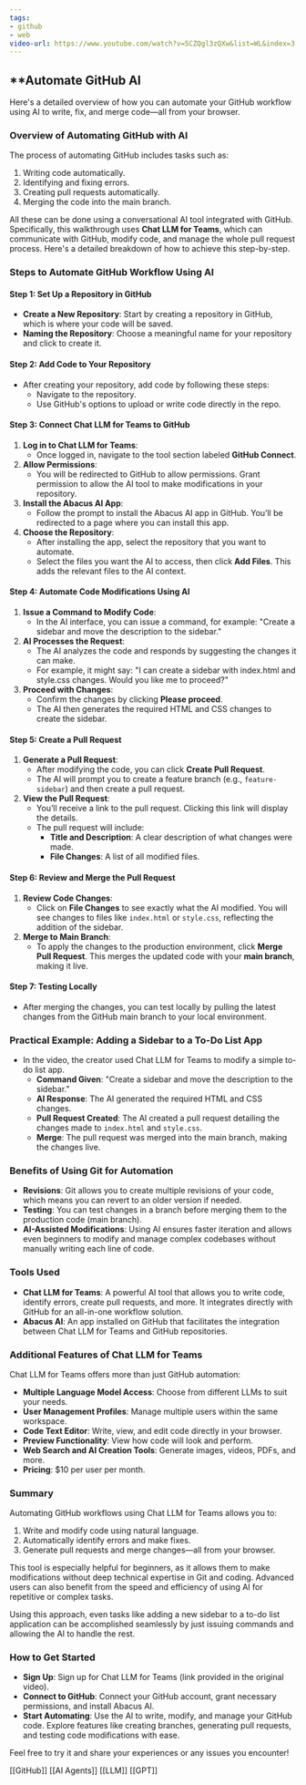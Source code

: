 ```yaml
---
tags:
- github
- web
video-url: https://www.youtube.com/watch?v=5CZQgl3zQXw&list=WL&index=3
---
```

## **Automate GitHub AI

Here's a detailed overview of how you can automate your GitHub workflow using AI to write, fix, and merge code—all from your browser.

### Overview of Automating GitHub with AI

The process of automating GitHub includes tasks such as:

1. Writing code automatically.
2. Identifying and fixing errors.
3. Creating pull requests automatically.
4. Merging the code into the main branch.

All these can be done using a conversational AI tool integrated with GitHub. Specifically, this walkthrough uses **Chat LLM for Teams**, which can communicate with GitHub, modify code, and manage the whole pull request process. Here's a detailed breakdown of how to achieve this step-by-step.

### Steps to Automate GitHub Workflow Using AI

#### Step 1: Set Up a Repository in GitHub

- **Create a New Repository**: Start by creating a repository in GitHub, which is where your code will be saved.
- **Naming the Repository**: Choose a meaningful name for your repository and click to create it.

#### Step 2: Add Code to Your Repository

- After creating your repository, add code by following these steps:
  - Navigate to the repository.
  - Use GitHub's options to upload or write code directly in the repo.

#### Step 3: Connect Chat LLM for Teams to GitHub

1. **Log in to Chat LLM for Teams**:
   - Once logged in, navigate to the tool section labeled **GitHub Connect**.
2. **Allow Permissions**:
   - You will be redirected to GitHub to allow permissions. Grant permission to allow the AI tool to make modifications in your repository.
3. **Install the Abacus AI App**:
   - Follow the prompt to install the Abacus AI app in GitHub. You’ll be redirected to a page where you can install this app.
4. **Choose the Repository**:
   - After installing the app, select the repository that you want to automate.
   - Select the files you want the AI to access, then click **Add Files**. This adds the relevant files to the AI context.

#### Step 4: Automate Code Modifications Using AI

1. **Issue a Command to Modify Code**:
   - In the AI interface, you can issue a command, for example: "Create a sidebar and move the description to the sidebar."
2. **AI Processes the Request**:
   - The AI analyzes the code and responds by suggesting the changes it can make.
   - For example, it might say: "I can create a sidebar with index.html and style.css changes. Would you like me to proceed?"
3. **Proceed with Changes**:
   - Confirm the changes by clicking **Please proceed**.
   - The AI then generates the required HTML and CSS changes to create the sidebar.

#### Step 5: Create a Pull Request

1. **Generate a Pull Request**:
   - After modifying the code, you can click **Create Pull Request**.
   - The AI will prompt you to create a feature branch (e.g., `feature-sidebar`) and then create a pull request.
2. **View the Pull Request**:
   - You’ll receive a link to the pull request. Clicking this link will display the details.
   - The pull request will include:
     - **Title and Description**: A clear description of what changes were made.
     - **File Changes**: A list of all modified files.

#### Step 6: Review and Merge the Pull Request

1. **Review Code Changes**:
   - Click on **File Changes** to see exactly what the AI modified. You will see changes to files like `index.html` or `style.css`, reflecting the addition of the sidebar.
2. **Merge to Main Branch**:
   - To apply the changes to the production environment, click **Merge Pull Request**. This merges the updated code with your **main branch**, making it live.

#### Step 7: Testing Locally

- After merging the changes, you can test locally by pulling the latest changes from the GitHub main branch to your local environment.

### Practical Example: Adding a Sidebar to a To-Do List App

- In the video, the creator used Chat LLM for Teams to modify a simple to-do list app.
  - **Command Given**: "Create a sidebar and move the description to the sidebar."
  - **AI Response**: The AI generated the required HTML and CSS changes.
  - **Pull Request Created**: The AI created a pull request detailing the changes made to `index.html` and `style.css`.
  - **Merge**: The pull request was merged into the main branch, making the changes live.

### Benefits of Using Git for Automation

- **Revisions**: Git allows you to create multiple revisions of your code, which means you can revert to an older version if needed.
- **Testing**: You can test changes in a branch before merging them to the production code (main branch).
- **AI-Assisted Modifications**: Using AI ensures faster iteration and allows even beginners to modify and manage complex codebases without manually writing each line of code.

### Tools Used

- **Chat LLM for Teams**: A powerful AI tool that allows you to write code, identify errors, create pull requests, and more. It integrates directly with GitHub for an all-in-one workflow solution.
- **Abacus AI**: An app installed on GitHub that facilitates the integration between Chat LLM for Teams and GitHub repositories.

### Additional Features of Chat LLM for Teams

Chat LLM for Teams offers more than just GitHub automation:

- **Multiple Language Model Access**: Choose from different LLMs to suit your needs.
- **User Management Profiles**: Manage multiple users within the same workspace.
- **Code Text Editor**: Write, view, and edit code directly in your browser.
- **Preview Functionality**: View how code will look and perform.
- **Web Search and AI Creation Tools**: Generate images, videos, PDFs, and more.
- **Pricing**: $10 per user per month.

### Summary

Automating GitHub workflows using Chat LLM for Teams allows you to:

1. Write and modify code using natural language.
2. Automatically identify errors and make fixes.
3. Generate pull requests and merge changes—all from your browser.

This tool is especially helpful for beginners, as it allows them to make modifications without deep technical expertise in Git and coding. Advanced users can also benefit from the speed and efficiency of using AI for repetitive or complex tasks.

Using this approach, even tasks like adding a new sidebar to a to-do list application can be accomplished seamlessly by just issuing commands and allowing the AI to handle the rest.

### How to Get Started

- **Sign Up**: Sign up for Chat LLM for Teams (link provided in the original video).
- **Connect to GitHub**: Connect your GitHub account, grant necessary permissions, and install Abacus AI.
- **Start Automating**: Use the AI to write, modify, and manage your GitHub code. Explore features like creating branches, generating pull requests, and testing code modifications with ease.

Feel free to try it and share your experiences or any issues you encounter!

[[GitHub]]  [[AI Agents]]  [[LLM]] [[GPT]] 
